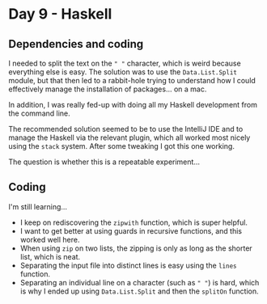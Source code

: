 # Day 9 - Haskell

## Dependencies and coding

I needed to split the text on the `" "` character, which is weird because everything else is easy. The solution was to use the `Data.List.Split` module, but that then led to a rabbit-hole trying to understand how I could effectively manage the installation of packages... on a mac.

In addition, I was really fed-up with doing all my Haskell development from the command line.

The recommended solution seemed to be to use the IntelliJ IDE and to manage the Haskell via the relevant plugin, which all worked most nicely using the `stack` system. After some tweaking I got this one working.

The question is whether this is a repeatable experiment...

## Coding

I'm still learning...

- I keep on rediscovering the `zipwith` function, which is super helpful.
- I want to get better at using guards in recursive functions, and this worked well here.
- When using `zip` on two lists, the zipping is only as long as the shorter list, which is neat.
- Separating the input file into distinct lines is easy using the `lines` function.
- Separating an individual line on a character (such as `" "`) is hard, which is why I ended up using `Data.List.Split` and then the `splitOn` function.

